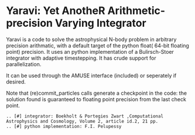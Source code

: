 # Yaravi: Yet AnotheR Arithmetic-precision Varying Integrator #
    
Yaravi is a code to solve the astrophysical N-body problem 
in arbitrary precision arithmatic, with a default target of 
the python float( 64-bit floating point) precision. It 
uses an python implementation of a Bulirsch-Stoer integrator with 
adaptive timestepping. It has crude support for parallelization. 

It can be used through the AMUSE interface (included) or seperately if
desired.

Note that (re)commit_particles calls generate a checkpoint in the 
code: the solution found is guaranteed to floating point precision 
from the last check point.

    .. [#] integrator: Boekholt & Portegies Zwart ,Computational Astrophysics and Cosmology, Volume 2, article id.2, 21 pp.
    .. [#] python implementation: F.I. Pelupessy